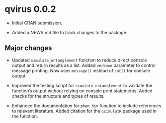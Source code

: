 # qvirus 0.0.2

* Initial CRAN submission.

* Added a NEWS.md file to track changes to the package.

## Major changes

* Updated `simulate_entanglement` function to reduce direct console output and return results as a list. Added `verbose` parameter to control message printing. Now uses `message()` instead of `cat()` for console output.

* Improved the testing script for `simulate_entanglement` to validate the function’s output without relying on console print statements. Added checks for the structure and types of results.

* Enhanced the documentation for `phen_hiv` function to include references to relevant literature. Added citation for the `qsimulatR` package used in the function.


